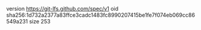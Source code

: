 version https://git-lfs.github.com/spec/v1
oid sha256:1d732a2377a83ffce3cadc1483fc8990207415be1fe7f074eb069cc86549a231
size 253
